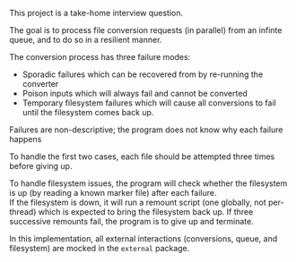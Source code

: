 This project is a take-home interview question.

The goal is to process file conversion requests (in parallel) from an infinte queue, and to do so in a resilient manner.

The conversion process has three failure modes:

 - Sporadic failures which can be recovered from by re-running the converter
 - Poison inputs which will always fail and cannot be converted
 - Temporary filesystem failures which will cause all conversions to fail until the filesystem comes back up.
 
Failures are non-descriptive; the program does not know why each failure happens
 
To handle the first two cases, each file should be attempted three times before giving up.
 
To handle filesystem issues, the program will check whether the filesystem is up (by reading a known marker file) after each failure.  
If the filesystem is down, it will run a remount script (one globally, not per-thread) which is expected to bring the filesystem back up.
If three successive remounts fail, the program is to give up and terminate.
 
In this implementation, all external interactions (conversions, queue, and filesystem) are mocked in the `external` package.